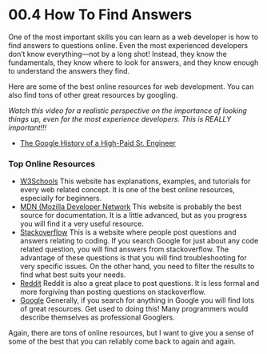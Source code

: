 <!DOCTYPE html>
<html>

<head>
  <meta charset="utf-8">
  <meta name="viewport" content="width=device-width, initial-scale=1.0">
  <title>00.4 How To Find Answers</title>
  <link rel="stylesheet" href="https://stackedit.io/style.css" />
</head>

<body class="stackedit">
  <div class="stackedit__html"><h1 id="how-to-find-answers">00.4 How To Find Answers</h1>
<p>One of the most important skills you can learn as a web developer is how to find answers to questions online. Even the most experienced developers don’t know everything—not by a long shot! Instead, they know the fundamentals, they know where to look for answers, and they know enough to understand the answers they find.</p>
<p>Here are some of the best online resources for web development. You can also find tons of other great resources by googling.</p>
<p><em>Watch this video for a realistic perspective on the importance of looking things up, even for the most experience developers. This is REALLY important!!!</em></p>
<ul>
<li><a href="https://www.youtube.com/watch?v=LW9pT246LrI">The Google History of a High-Paid Sr. Engineer</a></li>
</ul>
<h3 id="top-online-resources">Top Online Resources</h3>
<ul>
<li><a href="https://www.w3schools.com/">W3Schools</a> This website has explanations, examples, and tutorials for every web related concept. It is one of the best online resources, especially for beginners.</li>
<li><a href="https://developer.mozilla.org/en-US/">MDN (Mozilla Developer Network</a> This website is probably the best source for documentation. It is a little advanced, but as you progress you will find it a very useful resource.</li>
<li><a href="https://stackoverflow.com/">Stackoverflow</a> This is a website where people post questions and answers relating to coding. If you search Google for just about any code related question, you will find answers from stackoverflow. The advantage of these questions is that you will find troubleshooting for very specific issues. On the other hand, you need to filter the results to find what best suits your needs.</li>
<li><a href="https://www.reddit.com/r/webdev/">Reddit</a> Reddit is also a great place to post questions. It is less formal and more forgiving than posting questions on stackoverflow.</li>
<li><a href="https://www.google.com/">Google</a> Generally, if you search for anything in Google you will find lots of great resources. Get used to doing this! Many programmers would describe themselves as professional Googlers.</li>
</ul>
<p>Again, there are tons of online resources, but I want to give you a sense of some of the best that you can reliably come back to again and again.</p>
</div>
</body>

</html>
